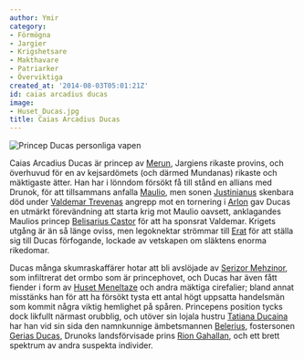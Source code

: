 ```yaml
---
author: Ymir
category:
- Förmögna
- Jargier
- Krigshetsare
- Makthavare
- Patriarker
- Överviktiga
created_at: '2014-08-03T05:01:21Z'
id: caias arcadius ducas
image:
- Huset_Ducas.jpg
title: Caias Arcadius Ducas
---
```

![Princep Ducas personliga vapen]

Caias Arcadius Ducas är princep av [Merun], Jargiens rikaste provins, och överhuvud för en av kejsardömets (och därmed Mundanas) rikaste och mäktigaste ätter. Han har i lönndom försökt få till stånd en allians med Drunok, för att tillsammans anfalla [Maulio], men sonen [Justinianus] skenbara död under [Valdemar Trevenas] angrepp mot en tornering i [Arlon] gav Ducas en utmärkt förevändning att starta krig mot Maulio oavsett, anklagandes Maulios princep [Belisarius Castor] för att ha sponsrat Valdemar. Krigets utgång är än så länge oviss, men legoknektar strömmar till [Erat] för att ställa sig till Ducas förfogande, lockade av vetskapen om släktens enorma rikedomar.

Ducas många skumraskaffärer hotar att bli avslöjade av [Serizor Mehzinor], som infiltrerat det ormbo som är princephovet, och Ducas har även fått fiender i form av [Huset Meneltaze] och andra mäktiga cirefalier; bland annat misstänks han för att ha försökt tysta ett antal högt uppsatta handelsmän som kommit några viktig hemlighet på spåren. Princepens position tycks dock likfullt närmast orubblig, och utöver sin lojala hustru [Tatiana Ducaina] har han vid sin sida den namnkunnige ämbetsmannen [Belerius], fostersonen [Gerias Ducas], Drunoks landsförvisade prins [Rion Gahallan], och ett brett spektrum av andra suspekta individer.

  [Princep Ducas personliga vapen]: Huset_Ducas.jpg "Princep Ducas personliga vapen"
  [Merun]: Merun
  [Maulio]: Maulio
  [Justinianus]: Justinianus
  [Valdemar Trevenas]: Valdemar_Trevena
  [Arlon]: Arlon
  [Belisarius Castor]: Belisarius_Castor
  [Erat]: Erat
  [Serizor Mehzinor]: Serizor_Mehzinor
  [Huset Meneltaze]: Huset_Meneltaze
  [Tatiana Ducaina]: Tatiana_Ducaina
  [Belerius]: Belerius
  [Gerias Ducas]: Gerias_Ducas
  [Rion Gahallan]: Rion_Gahallan